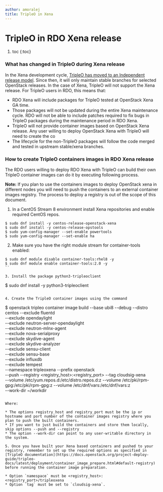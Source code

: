 ```yaml
---
author: amoralej
title: TripleO in Xena 
---
```


# TripleO in RDO Xena release

1. toc
{:toc}

### What has changed in TripleO during Xena release

In the Xena development cycle, [TripleO has moved to an Independent release model](https://specs.openstack.org/openstack/tripleo-specs/specs/xena/tripleo-independent-release.html). Since then, it will only maintain stable branches for selected OpenStack releases. In the case of Xena, TripleO will not support the Xena release. For TripleO users in RDO, this means that:
* RDO Xena will include packages for TripleO tested at OpenStack Xena GA time.
* Those packages will not be updated during the entire Xena maintenance cycle. RDO will not be able to include patches required to fix bugs in TripleO packages during the maintenance period in RDO Xena.
* TripleO will not provide container images based on OpenStack Xena release. Any user willing to deploy OpenStack Xena with TripleO will need to create the co
* The lifecycle for the non-TripleO packages will follow the code merged and tested in upstream stable/xena branches.

### How to create TripleO containers images in RDO Xena release

The RDO users willing to deploy RDO Xena with TripleO can build their own TripleO container images can do it by executing following process.

**Note:** If you plan to use the containers images to deploy OpenStack xena in different nodes you will need to push the containers to an external container images registry. The process to deploy a registry is out of the scope of this document.

1. In a CentOS Stream 8 environment install Xena repositories and enable required CentOS repos.

```
$ sudo dnf install -y centos-release-openstack-xena
$ sudo dnf install -y centos-release-opstools
$ sudo yum-config-manager --set-enable powertools
$ sudo yum-config-manager --set-enable ha
```

2. Make sure you have the right module stream for container-tools enabled:

```
$ sudo dnf module disable container-tools:rhel8 -y
$ sudo dnf module enable container-tools:2.0 -y
``

3. Install the package python3-tripleoclient

```
$ sudo dnf install -y python3-tripleoclient
```

4. Create the TripleO container images using the command

```
$ openstack tripleo container image build --base ubi8 --debug --distro centos --exclude fluentd \
 --exclude opendaylight \
 --exclude neutron-server-opendaylight \
 --exclude neutron-mlnx-agent \
 --exclude nova-serialproxy \
 --exclude skydive-agent \
 --exclude skydive-analyzer \
 --exclude sensu-client \
 --exclude sensu-base \
 --exclude influxdb \
 --exclude tempest \
 --namespace tripleoxena --prefix openstack \
 --push --registry <registry_host>:<registry_port> --tag cloudsig-xena \
 --volume /etc/yum.repos.d:/etc/distro.repos.d:z --volume /etc/pki/rpm-gpg:/etc/pki/rpm-gpg:z --volume /etc/dnf/vars:/etc/dnf/vars:z \
 --work-dir ~/workdir

```

Where:

* The options registry_host and registry_port must be the ip or hostname and port number of the container images registry where you plan to push the built containers.
* If you want to just build the containers and store them locally, skip options --push and --registry
* The option --work-dir can point to any user-writable directory in the system.

5. Once you have built your Xena based containers and pushed to your registry, remember to set up the required options as specified in [TripleO documentation](https://docs.openstack.org/project-deploy-guide/tripleo-docs/latest/deployment/container_image_prepare.html#default-registry) before running the container image preparation.

* Option `namespace` must be <registry_host>:<registry_port>/tripleoxena
* Option `tag` must be set to `cloudsig-xena`.

